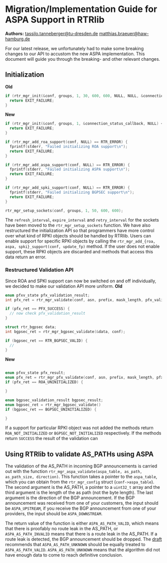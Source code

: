 Migration/Implementation Guide for ASPA Support in RTRlib
==============

**Authors:** <tassilo.tanneberger@tu-dresden.de> <matthias.braeuer@haw-hamburg.de>

For our latest release, we unfortunately had to make some breaking changes to our API to accustom the new ASPA implementation. This document will guide you through the breaking- and other relevant changes.

## Initialization

**Old**
```c
if (rtr_mgr_init(&conf, groups, 1, 30, 600, 600, NULL, NULL, &connection_status_callback, NULL) < 0) {
  return EXIT_FAILURE;
}
```

**New**
```c
if (rtr_mgr_init(&conf, groups, 1, &connection_status_callback, NULL) < 0) {
  return EXIT_FAILURE;
}	

if (rtr_mgr_add_roa_support(conf, NULL) == RTR_ERROR) {
  fprintf(stderr, "Failed initializing ROA support\n");
  return EXIT_FAILURE;
}

if (rtr_mgr_add_aspa_support(conf, NULL) == RTR_ERROR) {
  fprintf(stderr, "Failed initializing ASPA support\n");
  return EXIT_FAILURE;
}

if (rtr_mgr_add_spki_support(conf, NULL) == RTR_ERROR) {
  fprintf(stderr, "Failed initializing BGPSEC support\n");
  return EXIT_FAILURE;
}

rtr_mgr_setup_sockets(conf, groups, 1, 50, 600, 600);
```

The `refresh_interval`, `expire_interval` and `retry_interval` for the sockets have been moved to the `rtr_mgr_setup_sockets` function. We have also restructured the initialization API so that programmers have more control over what kind of RPKI objects should be handled by RTRlib. Users can enable support for specific RPKI objects by calling the `rtr_mgr_add_{roa, aspa, spki}_support(conf, update_fp)` method. If the user does not enable support, these RPKI objects are discarded and methods that access this data return an error.

### Restructured Validation API

Since ROA and SPKI support can now be switched on and off individually, we decided to make our validation API more uniform. 
**Old**

```c
enum pfxv_state pfx_validation_result;
int pfx_ret = rtr_mgr_validate(conf, asn, prefix, mask_length, pfx_validation_result);

if (pfx_ret == PFX_SUCCESS) {
  // now check pfx_validation_result
}

struct rtr_bgpsec data;
int bgpsec_ret = rtr_mgr_bgpsec_validate(&data, conf);

if (bgpsec_ret == RTR_BGPSEC_VALID) {
  // 
}
```

**New**
```c

enum pfxv_state pfx_result;
enum pfx_ret = rtr_mgr_pfx_validate(conf, asn, prefix, mask_length, pfx_validation_result)
if (pfx_ret == ROA_UNINITIALIZED) {

}

enum bgpsec_validation_result bgpsec_result;
enum bgpsec_ret = rtr_mgr_bgpsec_validate()
if (bgpsec_ret == BGPSEC_UNINITIALIZED) {

}
```

If a support for particular RPKI object was not added the methods return `ROA_NOT_INITIALIZED` or `BGPSEC_NOT_INITIALIZED` respectively. If the methods return `SUCCESS` the result of the validation can 

## Using RTRlib to validate AS_PATHs using ASPA 

The validation of the AS_PATH in incoming BGP announcements is carried out with the function ```rtr_mgr_aspa_validate(aspa_table, as_path, as_path_size, direction)```. This function takes a pointer to the `aspa_table`, which you can obtain from the `rtr_mgr_config` struct (`conf->aspa_table`). The second argument is the AS_PATH, a pointer to a `uint32_t` array and the third argument is the length of the as path (not the byte length). The last argument is the direction of the BGP announcement. If the BGP announcement was received from one of your customers, the input should be `ASPA_UPSTREAM`, if you receive the BGP announcement from one of your providers, the input should be `ASPA_DOWNSTREAM`.

The return value of the function is either `ASPA_AS_PATH_VALID`, which means that there is proofably no route leak in the AS_PATH, or `ASPA_AS_PATH_INVALID` means that there is a route leak in the AS_PATH. If a route leak is detected, the BGP announcement should be dropped. The [draft](https://datatracker.ietf.org/doc/draft-ietf-sidrops-aspa-verification/) recommends that `ASPA_AS_PATH_UNKNOWN` should be equally treated to `ASPA_AS_PATH_VALID`. `ASPA_AS_PATH_UNKNOWN` means that the algorithm did not have enough data to come to reach definitive conclusion.



